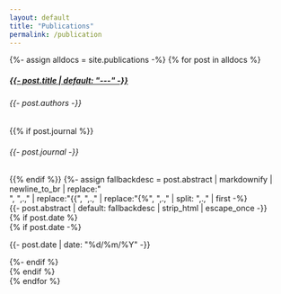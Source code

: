 ```yaml
---
layout: default
title: "Publications"
permalink: /publication
---
```


{%- assign alldocs = site.publications -%}
   {% for post in alldocs %} 
<div class="col-12 mb-2">
<div class="card chulapa-border-card-index">
	<div class="row g-0">
		<a {% if post.doi %} href="{{- post.doi -}}"{% endif %} class="col-sm-1 chulapa-min-h-10 chulapa-card-img chulapa-overlay-img chulapa-gradient {% if post.header_img == nil or post.og_image -%} d-none d-sm-flex {% endif %} ">
		</a>
		<div class="col-sm">
			<article class="card-body chulapa-links-hover-only">
				<a {% if post.doi %} href="{{- post.doi -}}" {% endif %}><h5 class="card-title">{{- post.title  | default: "---" -}}</h5></a>
			  <h6 class="card-subtitle mb-2 text-muted">{{- post.authors -}}</h6>
        {{% if post.journal %}}
        <h6 class="card-subtitle mb-2 text-muted">{{- post.journal -}}</h6>
				{{% endif %}}
{%- assign fallbackdesc = post.abstract | 
              markdownify |  newline_to_br | 
              replace:"<br />", ",.," | 
              replace:"{{", ",.," | 
              replace:"{%", ",.," | 
              split: ",.," | first -%}
				<div class="card-text">{{- post.abstract | default: fallbackdesc | strip_html | 
              escape_once -}}
				</div>
			</article>
			{% if post.date %}
			<div class="border-top-0 card-footer border-primary chulapa-bg-transparent">
				{% if post.date -%}<p class="small text-right font-italic mb-1">
<time datetime="{{- post.date | date_to_xmlschema -}}">{{- post.date | date: "%d/%m/%Y"  -}}</time></p>{%- endif %}
				</div>
			{% endif %}
		</div>
	</div>
</div>
</div>
{% endfor %}
